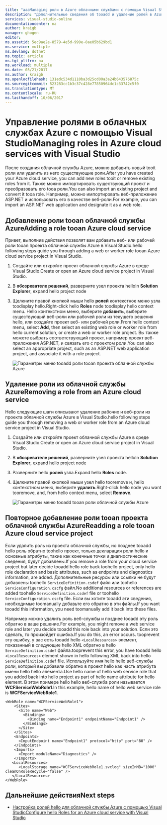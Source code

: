 ```yaml
---
title: "aaaManaging роли в Azure облачными службами с помощью Visual Studio | Документы Microsoft"
description: "Дополнительные сведения об tooadd и удаление ролей в Azure облачных служб с помощью Visual Studio."
services: visual-studio-online
documentationcenter: na
author: kraigb
manager: ghogen
editor: 
ms.assetid: 5ec9ae2e-8579-4e5d-999e-8ae05b629bd1
ms.service: multiple
ms.devlang: dotnet
ms.topic: article
ms.tgt_pltfrm: na
ms.workload: multiple
ms.date: 03/21/2017
ms.author: kraigb
ms.openlocfilehash: 131edc534d1110ba3d25cd00a3a24b643576875c
ms.sourcegitcommit: 523283cc1b3c37c428e77850964dc1c33742c5f0
ms.translationtype: MT
ms.contentlocale: ru-RU
ms.lasthandoff: 10/06/2017
---
```

# <a name="managing-roles-in-azure-cloud-services-with-visual-studio"></a><span data-ttu-id="5f8fd-103">Управление ролями в облачных службах Azure с помощью Visual Studio</span><span class="sxs-lookup"><span data-stu-id="5f8fd-103">Managing roles in Azure cloud services with Visual Studio</span></span>
<span data-ttu-id="5f8fd-104">После создания облачной службы Azure, можно добавить новый tooit роли или удалить из него существующие роли.</span><span class="sxs-lookup"><span data-stu-id="5f8fd-104">After you have created your Azure cloud service, you can add new roles tooit or remove existing roles from it.</span></span> <span data-ttu-id="5f8fd-105">Также можно импортировать существующий проект и преобразовать его tooa роли.</span><span class="sxs-lookup"><span data-stu-id="5f8fd-105">You can also import an existing project and convert it tooa role.</span></span> <span data-ttu-id="5f8fd-106">Например, можно импортировать веб-приложение ASP.NET и использовать его в качестве веб-роли.</span><span class="sxs-lookup"><span data-stu-id="5f8fd-106">For example, you can import an ASP.NET web application and designate it as a web role.</span></span>

## <a name="adding-a-role-tooan-azure-cloud-service"></a><span data-ttu-id="5f8fd-107">Добавление роли tooan облачной службы Azure</span><span class="sxs-lookup"><span data-stu-id="5f8fd-107">Adding a role tooan Azure cloud service</span></span>
<span data-ttu-id="5f8fd-108">Привет, выполнив действия позволят вам добавить веб- или рабочей роли tooan проекта облачной службы Azure в Visual Studio.</span><span class="sxs-lookup"><span data-stu-id="5f8fd-108">hello following steps guide you through adding a web or worker role tooan Azure cloud service project in Visual Studio.</span></span>

1. <span data-ttu-id="5f8fd-109">Создайте или откройте проект облачной службы Azure в среде Visual Studio.</span><span class="sxs-lookup"><span data-stu-id="5f8fd-109">Create or open an Azure cloud service project in Visual Studio.</span></span>

1. <span data-ttu-id="5f8fd-110">В **обозревателе решений**, разверните узел проекта hello</span><span class="sxs-lookup"><span data-stu-id="5f8fd-110">In **Solution Explorer**, expand hello project node</span></span>

1. <span data-ttu-id="5f8fd-111">Щелкните правой кнопкой мыши hello **ролей** контекстное меню узла toodisplay hello.</span><span class="sxs-lookup"><span data-stu-id="5f8fd-111">Right-click hello **Roles** node toodisplay hello context menu.</span></span> <span data-ttu-id="5f8fd-112">Hello контекстном меню, выберите **добавить**, выберите существующий веб-роли или рабочей роли из текущего решения hello, или создайте проект веб- или рабочей роли.</span><span class="sxs-lookup"><span data-stu-id="5f8fd-112">From hello context menu, select **Add**, then select an existing web role or worker role from hello current solution, or create a web or worker role project.</span></span> <span data-ttu-id="5f8fd-113">Вы также можете выбрать соответствующий проект, например проект веб-приложения ASP.NET, и связать его с проектом роли.</span><span class="sxs-lookup"><span data-stu-id="5f8fd-113">You can also select an appropriate project, such as an ASP.NET web application project, and associate it with a role project.</span></span>

    ![Параметры меню tooadd роли tooan проекта облачной службы Azure](media/vs-azure-tools-cloud-service-project-managing-roles/add-role.png)

## <a name="removing-a-role-from-an-azure-cloud-service"></a><span data-ttu-id="5f8fd-115">Удаление роли из облачной службы Azure</span><span class="sxs-lookup"><span data-stu-id="5f8fd-115">Removing a role from an Azure cloud service</span></span>
<span data-ttu-id="5f8fd-116">Hello следующие шаги описывают удаление рабочих и веб-роли из проекта облачной службы Azure в Visual Studio.</span><span class="sxs-lookup"><span data-stu-id="5f8fd-116">hello following steps guide you through removing a web or worker role from an Azure cloud service project in Visual Studio.</span></span>

1. <span data-ttu-id="5f8fd-117">Создайте или откройте проект облачной службы Azure в среде Visual Studio.</span><span class="sxs-lookup"><span data-stu-id="5f8fd-117">Create or open an Azure cloud service project in Visual Studio.</span></span>

1. <span data-ttu-id="5f8fd-118">В **обозревателе решений**, разверните узел проекта hello</span><span class="sxs-lookup"><span data-stu-id="5f8fd-118">In **Solution Explorer**, expand hello project node</span></span>

1. <span data-ttu-id="5f8fd-119">Разверните hello **ролей** узла.</span><span class="sxs-lookup"><span data-stu-id="5f8fd-119">Expand hello **Roles** node.</span></span>

1. <span data-ttu-id="5f8fd-120">Щелкните правой кнопкой мыши узел hello tooremove и, hello контекстном меню, выберите **удалить**.</span><span class="sxs-lookup"><span data-stu-id="5f8fd-120">Right-click hello node you want tooremove, and, from hello context menu, select **Remove**.</span></span> 

    ![Параметры меню tooadd tooan роли облачной службы Azure](media/vs-azure-tools-cloud-service-project-managing-roles/remove-role.png)

## <a name="readding-a-role-tooan-azure-cloud-service-project"></a><span data-ttu-id="5f8fd-122">Повторное добавление роли tooan проекта облачной службы Azure</span><span class="sxs-lookup"><span data-stu-id="5f8fd-122">Readding a role tooan Azure cloud service project</span></span>
<span data-ttu-id="5f8fd-123">Если удалить роль из проекта облачной службы, но позднее tooadd hello роль обратно toohello проект, только декларация роли hello и основные атрибуты, такие как конечные точки и диагностические сведения, будут добавлены.</span><span class="sxs-lookup"><span data-stu-id="5f8fd-123">If you remove a role from your cloud service project but later decide tooadd hello role back toohello project, only hello role declaration and basic attributes, such as endpoints and diagnostics information, are added.</span></span> <span data-ttu-id="5f8fd-124">Дополнительные ресурсы или ссылки не будут добавлены toohello `ServiceDefinition.csdef` файл или toohello `ServiceConfiguration.cscfg` файл.</span><span class="sxs-lookup"><span data-stu-id="5f8fd-124">No additional resources or references are added toohello `ServiceDefinition.csdef` file or toohello `ServiceConfiguration.cscfg` file.</span></span> <span data-ttu-id="5f8fd-125">Если вы хотите tooadd эти сведения, необходимые toomanually добавьте его обратно в эти файлы.</span><span class="sxs-lookup"><span data-stu-id="5f8fd-125">If you want tooadd this information, you need toomanually add it back into these files.</span></span>

<span data-ttu-id="5f8fd-126">Например можно удалить роль веб-службы и позднее tooadd эту роль обратно в ваше решение.</span><span class="sxs-lookup"><span data-stu-id="5f8fd-126">For example, you might remove a web service role and later you decide tooadd this role back into your solution.</span></span> <span data-ttu-id="5f8fd-127">Если это сделать, то произойдет ошибка.</span><span class="sxs-lookup"><span data-stu-id="5f8fd-127">If you do this, an error occurs.</span></span> <span data-ttu-id="5f8fd-128">tooprevent эту ошибку, у вас есть tooadd hello `<LocalResources>` элемент, показанный в следующие hello XML обратно в hello `ServiceDefinition.csdef` файла.</span><span class="sxs-lookup"><span data-stu-id="5f8fd-128">tooprevent this error, you have tooadd hello `<LocalResources>` element shown in hello following XML back into hello `ServiceDefinition.csdef` file.</span></span> <span data-ttu-id="5f8fd-129">Используйте имя hello hello веб-службы роли, который вы добавили обратно в проект hello как часть атрибута имени hello hello  **<LocalStorage>**  элемента.</span><span class="sxs-lookup"><span data-stu-id="5f8fd-129">Use hello name of hello web service role that you added back into hello project as part of hello name attribute for hello **<LocalStorage>** element.</span></span> <span data-ttu-id="5f8fd-130">В этом примере hello hello веб-служба роли называется **WCFServiceWebRole1**.</span><span class="sxs-lookup"><span data-stu-id="5f8fd-130">In this example, hello name of hello web service role is **WCFServiceWebRole1**.</span></span>

    <WebRole name="WCFServiceWebRole1">
        <Sites>
          <Site name="Web">
            <Bindings>
              <Binding name="Endpoint1" endpointName="Endpoint1" />
            </Bindings>
          </Site>
        </Sites>
        <Endpoints>
          <InputEndpoint name="Endpoint1" protocol="http" port="80" />
        </Endpoints>
        <Imports>
          <Import moduleName="Diagnostics" />
        </Imports>
       <LocalResources>
          <LocalStorage name="WCFServiceWebRole1.svclog" sizeInMB="1000" cleanOnRoleRecycle="false" />
       </LocalResources>
    </WebRole>

## <a name="next-steps"></a><span data-ttu-id="5f8fd-131">Дальнейшие действия</span><span class="sxs-lookup"><span data-stu-id="5f8fd-131">Next steps</span></span>
- [<span data-ttu-id="5f8fd-132">Настройка ролей hello для облачной службы Azure с помощью Visual Studio</span><span class="sxs-lookup"><span data-stu-id="5f8fd-132">Configure hello Roles for an Azure cloud service with Visual Studio</span></span>](vs-azure-tools-configure-roles-for-cloud-service.md)
